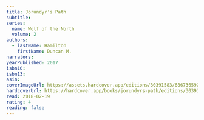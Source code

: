 ```yaml
---
title: Jorundyr's Path
subtitle:
series:
  name: Wolf of the North
  volume: 2
authors:
  - lastName: Hamilton
    firstName: Duncan M.
narrators:
yearPublished: 2017
isbn10:
isbn13:
asin:
coverImageUrl: https://assets.hardcover.app/editions/30391583/6867365921532955.jpg
hardcoverUrl: https://hardcover.app/books/jorundyrs-path/editions/30391583
read: 2018-02-19
rating: 4
reading: false
---
```

